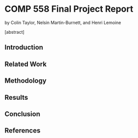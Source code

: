 # COMP 558 Final Project Report

by Colin Taylor, Nelsin Martin-Burnett, and Henri Lemoine

[abstract]

## Introduction

## Related Work

## Methodology

## Results

## Conclusion

## References
